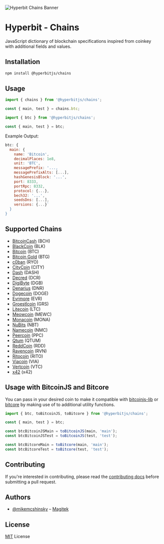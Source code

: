 ![Hyperbit Chains Banner](https://github.com/hyperbit-dev/chains/raw/master/media/repo-banner.png)

# Hyperbit - Chains

JavaScript dictionary of blockchain specifications inspired from coinkey with additional fields and values.

## Installation

```bash
npm install @hyperbitjs/chains
```

## Usage

```javascript
import { chains } from '@hyperbitjs/chains';

const { main, test } = chains.btc;
```

```javascript
import { btc } from '@hyperbitjs/chains';

const { main, test } = btc;
```

Example Output:

```javascript
btc: {
  main: {
    name: 'Bitcoin',
    decimalPlaces: 1e8,
    unit: 'BTC',
    messagePrefix: '...,
    messagePrefixAlts: [...],
    hashGenesisBlock: '...',
    port: 8333,
    portRpc: 8332,
    protocol: {...},
    bech32: '...',
    seedsDns: [...],
    versions: {...}`
  }
}
```

## Supported Chains

- [BitcoinCash](https://github.com/hyperbit-dev/chains/blob/master/src/chains/bch.ts) (BCH)
- [BlackCoin](https://github.com/hyperbit-dev/chains/blob/master/src/chains/blk.ts) (BLK)
- [Bitcoin](https://github.com/hyperbit-dev/chains/blob/master/src/chains/btc.ts) (BTC)
- [Bitcoin Gold](https://github.com/hyperbit-dev/chains/blob/master/src/chains/btg.ts) (BTG)
- [c0ban](https://github.com/hyperbit-dev/chains/blob/master/src/chains/cbn.ts) (RYO)
- [CityCoin](https://github.com/hyperbit-dev/chains/blob/master/src/chains/city.ts) (CITY)
- [Dash](https://github.com/hyperbit-dev/chains/blob/master/src/chains/dash.ts) (DASH)
- [Decred](https://github.com/hyperbit-dev/chains/blob/master/src/chains/dcr.ts) (DCR)
- [DigiByte](https://github.com/hyperbit-dev/chains/blob/master/src/chains/dgb.ts) (DGB)
- [Denarius](https://github.com/hyperbit-dev/chains/blob/master/src/chains/dnr.ts) (DNR)
- [Dogecoin](https://github.com/hyperbit-dev/chains/blob/master/src/chains/doge.ts) (DOGE)
- [Evrmore](https://github.com/hyperbit-dev/chains/blob/master/src/chains/evr.ts) (EVR)
- [Groestlcoin](https://github.com/hyperbit-dev/chains/blob/master/src/chains/grs.ts) (GRS)
- [Litecoin](https://github.com/hyperbit-dev/chains/blob/master/src/chains/ltc.ts) (LTC)
- [Meowcoin](https://github.com/hyperbit-dev/chains/blob/master/src/chains/mewc.ts) (MEWC)
- [Monacoin](https://github.com/hyperbit-dev/chains/blob/master/src/chains/mona.ts) (MONA)
- [NuBits](https://github.com/hyperbit-dev/chains/blob/master/src/chains/nbt.ts) (NBT)
- [Namecoin](https://github.com/hyperbit-dev/chains/blob/master/src/chains/nmc.ts) (NMC)
- [Peercoin](https://github.com/hyperbit-dev/chains/blob/master/src/chains/ppc.ts) (PPC)
- [Qtum](https://github.com/hyperbit-dev/chains/blob/master/src/chains/qtum.ts) (QTUM)
- [ReddCoin](https://github.com/hyperbit-dev/chains/blob/master/src/chains/rdd.ts) (RDD)
- [Ravencoin](https://github.com/hyperbit-dev/chains/blob/master/src/chains/rvn.ts) (RVN)
- [Ritocoin](https://github.com/hyperbit-dev/chains/blob/master/src/chains/rito.ts) (RITO)
- [Viacoin](https://github.com/hyperbit-dev/chains/blob/master/src/chains/via.ts) (VIA)
- [Vertcoin](https://github.com/hyperbit-dev/chains/blob/master/src/chains/vtc.ts) (VTC)
- [x42](https://github.com/hyperbit-dev/chains/blob/master/src/chains/x42.ts) (x42)

## Usage with BitcoinJS and Bitcore

You can pass in your desired coin to make it compatible with [bitcoinjs-lib](https://github.com/bitcoinjs/bitcoinjs-lib) or [bitcore](https://github.com/bitpay/bitcore) by making use of to additional utility functions.

```javascript
import { btc, toBitcoinJS, toBitcore } from '@hyperbitjs/chains';

const { main, test } = btc;

const btcBitcoinJSMain = toBitcoinJS(main, 'main');
const btcBitcoinJSTest = toBitcoinJS(test, 'test');

const btcBitcoreMain = toBitcore(main, 'main');
const btcBitcoreTest = toBitcore(test, 'test');
```

## Contributing

If you're interested in contributing, please read the [contributing docs](https://github.com/hyperbit-dev/chains/blob/master/CONTRIBUTING.md) before submitting a pull request.

## Authors

- [@mikemcshinsky](https://twitter.com/mikemcshinsky) – [Magitek](https://magitek.dev)

## License

[MIT](/LICENSE) License
